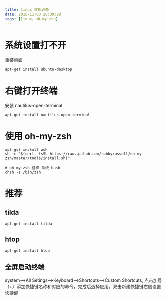 ```yaml
---
title: linux 装机必备
date: 2016-11-03 20:39:28
tags: [linux，oh-my-zsh]
---
```

# 系统设置打不开
重装桌面
```
apt-get install ubuntu-desktop
```
# 右键打开终端
安装 nautilus-open-terminal
```
apt-get install nautilus-open-terminal
```
# 使用 oh-my-zsh
```
apt-get install zsh
sh -c "$(curl -fsSL https://raw.github.com/robbyrussell/oh-my-zsh/master/tools/install.sh)"

# oh-my-zsh 替换 系统 bash
chsh -s /bin/zsh
```
# 推荐

## tilda
```
apt-get install tilda
```
## htop
```
apt-get install htop
```
## 全屏启动终端
system-->All Setings-->Keyboard-->Shortcuts-->Custom Shortcuts,
点击加号（+）添加快捷键名称和对应的命令，完成后选择应用。双击新建快捷键右侧设置快捷键
